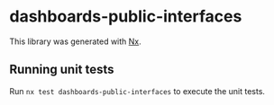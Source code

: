 # dashboards-public-interfaces

This library was generated with [Nx](https://nx.dev).

## Running unit tests

Run `nx test dashboards-public-interfaces` to execute the unit tests.
